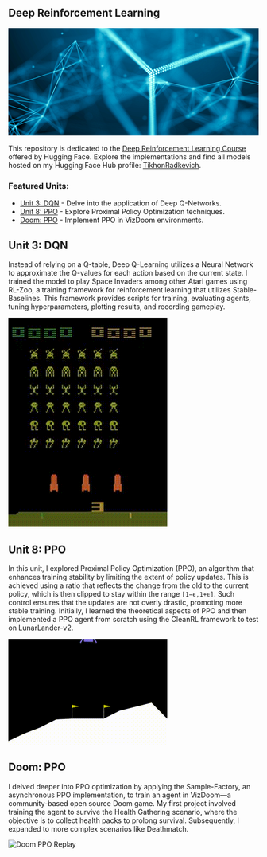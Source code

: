 ## Deep Reinforcement Learning

![Deep Reinforcement Learning](img.png)

This repository is dedicated to the [Deep Reinforcement Learning Course](https://huggingface.co/learn/deep-rl-course/en/unit0/introduction) offered by Hugging Face. Explore the implementations and find all models hosted on my Hugging Face Hub profile: [TikhonRadkevich](https://huggingface.co/TikhonRadkevich).

### Featured Units:
- [Unit 3: DQN](unit3_dqn) - Delve into the application of Deep Q-Networks.
- [Unit 8: PPO](unit8_ppo) - Explore Proximal Policy Optimization techniques.
- [Doom: PPO](Doom_ppo) - Implement PPO in VizDoom environments.

## Unit 3: DQN
Instead of relying on a Q-table, Deep Q-Learning utilizes a Neural Network to approximate the Q-values for each action based on the current state. I trained the model to play Space Invaders among other Atari games using RL-Zoo, a training framework for reinforcement learning that utilizes Stable-Baselines. This framework provides scripts for training, evaluating agents, tuning hyperparameters, plotting results, and recording gameplay.

![DQN Replay](unit3_dqn/replay.gif)

## Unit 8: PPO
In this unit, I explored Proximal Policy Optimization (PPO), an algorithm that enhances training stability by limiting the extent of policy updates. This is achieved using a ratio that reflects the change from the old to the current policy, which is then clipped to stay within the range `[1−ϵ,1+ϵ]`. Such control ensures that the updates are not overly drastic, promoting more stable training. Initially, I learned the theoretical aspects of PPO and then implemented a PPO agent from scratch using the CleanRL framework to test on LunarLander-v2.

![PPO Replay](unit8_ppo/replay.gif)

## Doom: PPO
I delved deeper into PPO optimization by applying the Sample-Factory, an asynchronous PPO implementation, to train an agent in VizDoom—a community-based open source Doom game. My first project involved training the agent to survive the Health Gathering scenario, where the objective is to collect health packs to prolong survival. Subsequently, I expanded to more complex scenarios like Deathmatch.

![Doom PPO Replay](Doom_ppo/replay.gif)

